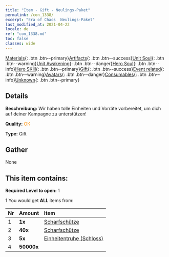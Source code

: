 ```yaml
---
title: "Item - Gift - Neulings-Paket"
permalink: /con_1338/
excerpt: "Era of Chaos  Neulings-Paket"
last_modified_at: 2021-04-22
locale: de
ref: "con_1338.md"
toc: false
classes: wide
---
```

 [Materials](/ItemsDE/){: .btn .btn--primary}[Artifacts](/ItemsDE/Artifacts/){: .btn .btn--success}[Unit Soul](/ItemsDE/UnitSoul/){: .btn .btn--warning}[Unit Awakening](/ItemsDE/UnitAwakening/){: .btn .btn--danger}[Hero Soul](/ItemsDE/HeroSoul/){: .btn .btn--info}[Hero SKill](/ItemsDE/HeroSkill/){: .btn .btn--primary}[Gift](/ItemsDE/Gift/){: .btn .btn--success}[Event related](/ItemsDE/Events/){: .btn .btn--warning}[Avatars](/ItemsDE/Avatars/){: .btn .btn--danger}[Consumables](/ItemsDE/Consumables/){: .btn .btn--info}[Unknown](/ItemsDE/Unknown/){: .btn .btn--primary}

## Details
 **Beschreibung:** Wir haben tolle Einheiten und Vorräte vorbereitet, um dich auf deiner Kampagne zu unterstützen!

 **Quality:** <span style="color: #FF8C00">OK</span>

 **Type:** Gift

## Gather

  None

## This item contains:

 **Required Level to open:** 1

 1 You would get **ALL** items  from:

  | Nr | Amount |     Item    |
  |:---|:-------|:------------|
  | 1 |  **1x** | [Scharfschütze](/de/units/Marksman/) |  | 
  | 2 |  **40x** | [Scharfschütze](/de/Items/unt_191/) |  | 
  | 3 |  **5x** | [Einheitentruhe (Schloss)](/de/Items/con_1269/) |  | 
  | 4 |  **50000x** | <i class="fas fa-coins"/> |  | 

